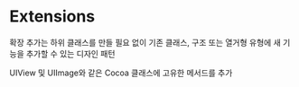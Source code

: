 # Extensions

확장 추가는 하위 클래스를 만들 필요 없이 기존 클래스, 구조 또는 열거형 유형에 새 기능을 추가할 수 있는 디자인 패턴
<br/>

UIView 및 UIImage와 같은 Cocoa 클래스에 고유한 메서드를 추가
<br/>
